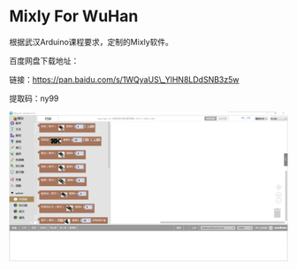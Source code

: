 # Mixly For WuHan

根据武汉Arduino课程要求，定制的Mixly软件。

百度网盘下载地址：

链接：[https://pan.baidu.com/s/1WQyaUS\_YlHN8LDdSNB3z5w ](https://pan.baidu.com/s/1WQyaUS_YlHN8LDdSNB3z5w%20)

提取码：ny99

![](../../.gitbook/assets/bu-huo.PNG)

